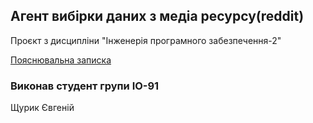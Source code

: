 
## Агент вибірки даних з медіа ресурсу(reddit)
Проєкт з дисципліни "Інженерія програмного забезпечення-2"

[Пояснювальна записка](UntitledProject/doc/zvit.md)
### Виконав студент групи ІО-91

Щурик Євгеній
